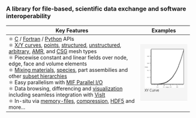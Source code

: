 ### A library for file-based, scientific data exchange and software interoperability

Key Features | Examples
--- | ---
&#9883;&nbsp;[C] / [Fortran] / [Python] APIs<br>&#9883;&nbsp;[X/Y curves], [points], [structured], [unstructured], [arbitrary], [AMR], and [CSG] mesh types<br>&#9883;&nbsp;Piecewise constant and linear fields over node, edge, face and volume elements<br>&#9883;&nbsp;[Mixing materials], [species], part assembilies and other [subset hierarchies]<br>&#9883;&nbsp;Easy parallelism with [MIF Parallel I/O]<br>&#9883;&nbsp;Data browsing, differencing and [visualization] including seamless integration with [VisIt]<br>&#9883;&nbsp;In-situ via [memory-files], [compression], [HDF5] and more...|![](examples.gif)

[C]: https://silo.readthedocs.io/en/latest/intro.html
[Fortran]: https://silo.readthedocs.io/en/latest/fortran.html
[Python]: https://silo.readthedocs.io/en/latest/python.html
[X/Y Curves]: https://silo.readthedocs.io/en/latest/objects.html#dbputcurve
[points]: https://silo.readthedocs.io/en/latest/objects.html#dbputpointmesh
[structured]: https://silo.readthedocs.io/en/latest/objects.html#dbputquadmesh
[unstructured]: https://silo.readthedocs.io/en/latest/objects.html#dbgetucdmesh
[arbitrary]: https://silo.readthedocs.io/en/latest/objects.html#dbputphzonelist
[AMR]: https://silo.readthedocs.io/en/latest/subsets.html#dbmakemrgtree
[CSG]: https://silo.readthedocs.io/en/latest/objects.html#dbputcsgmesh
[Mixing materials]: https://silo.readthedocs.io/en/latest/objects.html#dbputmaterial
[species]: https://silo.readthedocs.io/en/latest/objects.html#dbputmatspecies
[subset hierarchies]: https://silo.readthedocs.io/en/latest/subsets.html
[memory-files]: https://docs.hdfgroup.org/hdf5/develop/group___f_a_p_l.html#ga6e6628f620a1c58c704129cf07282849
[MIF Parallel I/O]: https://www.hdfgroup.org/2017/03/mif-parallel-io-with-hdf5/
[VisIt]: https://visit.llnl.gov
[compression]: https://silo.readthedocs.io/en/latest/globals.html#dbsetcompression
[HDF5]: https://www.hdfgroup.org/solutions/hdf5/
[visualization]: https://visit-sphinx-github-user-manual.readthedocs.io/en/develop/data_into_visit/SiloFormat.html?highlight=silex#
